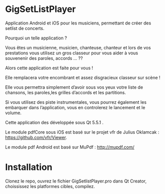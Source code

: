 # GigSetListPlayer
Application Android et iOS pour les musiciens, permettant de créer des setlist de concerts.

Pourquoi un telle application ?

Vous êtes un musicienne, musicien, chanteuse, chanteur et lors de vos prestations vous utilisez un gros classeur pour vous aider à vous souvenenir des paroles, accords ... ??

Alors cette application est faite pour vous !

Elle remplacera votre encombrant et assez disgracieux classeur sur scène !

Elle vous permettra simplement d’avoir sous vos yeux votre liste de chansons, les paroles,les grilles d’accords et les partitions.

Si vous utilisez des piste instrumentales, vous pourrez également les embarquer dans l’application, vous en controlerez le lancement et le volume.

Cette application des développée sous Qt 5.5.1 .

Le module pdfCore sous iOS est basé sur le projet vfr de Julius Oklamcak : https://github.com/vfr/Viewer.

Le module pdf Android est basé sur MuPdf : http://mupdf.com/

# Installation

Clonez le repo, ouvrez le fichier GigSetlistPlayer.pro dans Qt Creator, choississez les platformes cibles, compilez.
